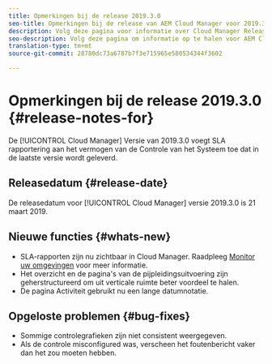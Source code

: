 ```yaml
---
title: Opmerkingen bij de release 2019.3.0
seo-title: Opmerkingen bij de release van AEM Cloud Manager voor 2019.3.0
description: Volg deze pagina voor informatie over Cloud Manager Release 2019.3.0.
seo-description: Volg deze pagina om informatie op te halen voor AEM Cloud Manager Release 2019.3.0.
translation-type: tm+mt
source-git-commit: 28780dc73a6787b7f3e715965e580534344f3602

---
```



# Opmerkingen bij de release 2019.3.0 {#release-notes-for}

De [!UICONTROL Cloud Manager] Versie van 2019.3.0 voegt SLA rapportering aan het vermogen van de Controle van het Systeem toe dat in de laatste versie wordt geleverd.

## Releasedatum {#release-date}

De releasedatum voor [!UICONTROL Cloud Manager] versie 2019.3.0 is 21 maart 2019.

## Nieuwe functies {#whats-new}

* SLA-rapporten zijn nu zichtbaar in Cloud Manager. Raadpleeg [Monitor uw omgevingen](monitor-your-environments.md) voor meer informatie.
* Het overzicht en de pagina&#39;s van de pijpleidingsuitvoering zijn geherstructureerd om uit verticale ruimte beter voordeel te halen.
* De pagina Activiteit gebruikt nu een lange datumnotatie.

## Opgeloste problemen {#bug-fixes}

* Sommige controlegrafieken zijn niet consistent weergegeven.
* Als de controle misconfigured was, verscheen het foutenbericht vaker dan het zou moeten hebben.
